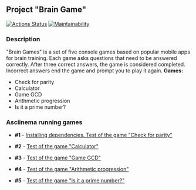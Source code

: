 ## Project "Brain Game" 
[![Actions Status](https://github.com/stav86/php-project-45/actions/workflows/hexlet-check.yml/badge.svg)](https://github.com/stav86/php-project-45/actions) [![Maintainability](https://api.codeclimate.com/v1/badges/6aa027464e1646d450cb/maintainability)](https://codeclimate.com/github/stav86/php-project-45/maintainability)

### Description
"Brain Games" is a set of five console games based on popular mobile apps for brain training. Each game asks questions that need to be answered correctly. After three correct answers, the game is considered completed. Incorrect answers end the game and prompt you to play it again. 
**Games:**
* Check for parity
* Calculator
* Game GCD
* Arithmetic progression
* Is it a prime number?



### Asciinema running games
* **#1** - [Installing dependencies. Test of the game "Check for parity"](https://asciinema.org/a/FsdU0XCULfcxEbQYEY1hX9l65)

* **#2** - [Test of the game "Calculator"](https://asciinema.org/a/akxJ0xY2pJjEYq9wQc5SWFf3z)

* **#3** - [Test of the game "Game GCD"](https://asciinema.org/a/JCXx8bAcggNwzOWvmzKgZQRhz)

* **#4** - [Test of the game "Arithmetic progression"](https://asciinema.org/a/QSYcgeAMMkBAZGhqv3g4t64Cp)

* **#5** - [Test of the game "Is it a prime number?"](https://asciinema.org/a/2jF9VPxeIkKLNkFUsMH4Jmlvf)